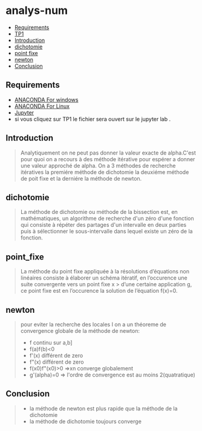 # analys-num
<!-- START doctoc generated TOC please keep comment here to allow auto update -->
<!-- DON'T EDIT THIS SECTION, INSTEAD RE-RUN doctoc TO UPDATE -->


- [Requirements](#requirements)
- [TP1][TP1]
- [Introduction](#introduction)
- [dichotomie](#dichotomie)
- [point fixe](#point_fixe)
- [newton](#newton)
- [Conclusion](#conclusion)
<!-- END doctoc generated TOC please keep comment here to allow auto update -->

## Requirements

* [ANACONDA For windows][ANACONDA] 
* [ANACONDA For Linux][ANACONDA]
* [Jupyter][Jup]
* si vous cliquez sur TP1 le fichier sera ouvert sur le jupyter lab .
## Introduction
> Analytiquement on ne peut pas donner la valeur exacte de alpha.C'est pour quoi on a recours à des méthode itérative pour espérer a donner une valeur approché de alpha.
> On a 3 méthodes de recherche itératives la premiére méthode de dichotomie la deuxiéme méthode de poit fixe et la derniére la méthode de newton.
## dichotomie
> La méthode de dichotomie ou méthode de la bissection est, en mathématiques, un algorithme de recherche d'un zéro d'une fonction qui consiste à répéter des partages d'un intervalle en deux parties puis à sélectionner le sous-intervalle dans lequel existe un zéro de la fonction.
## point_fixe
> La méthode du point fixe appliquée à la résolutions d’équations non linéaires consiste à élaborer un schéma itératif, en l’occurence une suite convergente vers un point fixe x > d’une certaine application g, ce point fixe est en l’occurence la solution de l’équation f(x)=0.
## newton
> pour eviter la recherche des locales I on a un théoreme de convergence globale de la méthode de newton:
> - f continu sur a,b]
> - f(a)f(b)<0
> - f'(x) différent de zero
> - f"(x) différent de zero
> - f(x0)f"(x0)>0
> =>xn converge globalement 
> - g'(alpha)=0 => l'ordre de convergence est au moins 2(quatratique)
## Conclusion
> - la méthode de newton est plus rapide que la méthode de la dichotomie
> - la méthode de dichotomie toujours converge 
 


[ANACONDA]: https://www.anaconda.com/products/individual
[Jup]: https://jupyter.org/

[tp1]:https://mybinder.org/v2/git/https%3A%2F%2Fgithub.com%2Fbarketi-ahlem%2Fanalys-num/f4d9dc2f956850e17708ecaccd83a3c6fd87bdbf?urlpath=lab%2Ftree%2FBarketi%20Ahlem.ipynb
